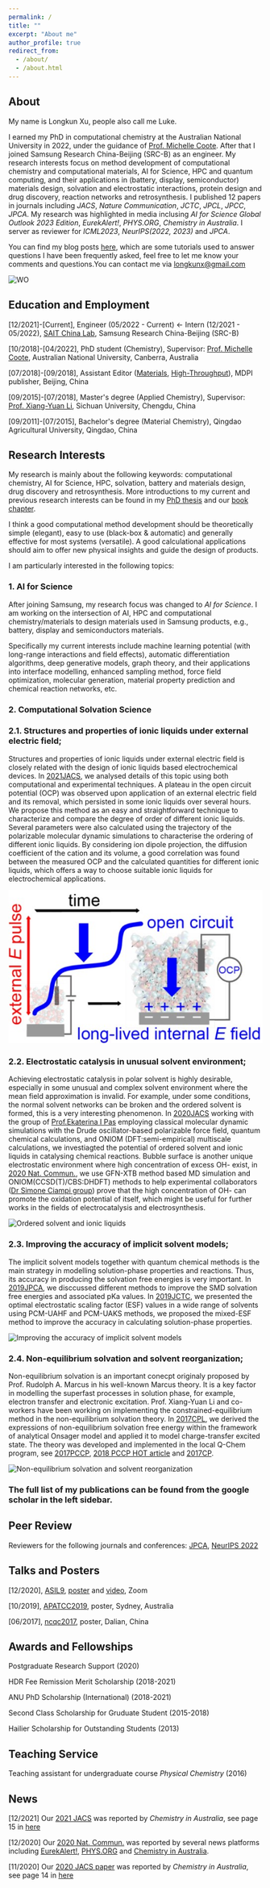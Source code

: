 ```yaml
---
permalink: /
title: ""
excerpt: "About me"
author_profile: true
redirect_from: 
  - /about/
  - /about.html
---
```

## About

My name is Longkun Xu, people also call me Luke. 

I earned my PhD in computational chemistry at the Australian National University in 2022, under the guidance of [Prof. Michelle Coote](https://cootelab.com/). After that I joined Samsung Research China-Beijing (SRC-B) as an engineer. My research interests focus on method development of computational chemistry and computational materials, AI for Science, HPC and quantum computing, and their applications in (battery, display, semiconductor) materials design, solvation and electrostatic interactions, protein design and drug discovery, reaction networks and retrosynthesis. I published 12 papers in journals including _JACS_, _Nature Communication_, _JCTC_, _JPCL_, _JPCC_, _JPCA_. My research was highlighted in media inclusing _AI for Science Global Outlook 2023 Edition_, _EurekAlert!_, _PHYS.ORG_, _Chemistry in Australia_. I server as reviewer for _ICML2023_, _NeurIPS(2022, 2023)_ and _JPCA_.

You can find my blog posts [here](https://longkunxuluke.github.io/year-archive/), which are some tutorials used to answer questions I have been frequently asked, feel free to let me know your comments and questions.You can contact me via longkunx@gmail.com

![WO](/images/WO-2.jpg)

## Education and Employment

[12/2021]-[Current], Engineer (05/2022 - Current) <- Intern (12/2021 - 05/2022), [SAIT China Lab](https://www.sait.samsung.co.kr/saithome/about/labs.do), Samsung Research China-Beijing (SRC-B)

[10/2018]-[04/2022], PhD student (Chemistry), Supervisor: [Prof. Michelle Coote](https://cootelab.com/), Australian National University, Canberra, Australia

[07/2018]-[09/2018], Assistant Editor ([Materials](https://www.mdpi.com/journal/materials), [High-Throughput](https://www.mdpi.com/journal/high-throughput)), MDPI publisher, Beijing, China

[09/2015]-[07/2018], Master's degree (Applied Chemistry), Supervisor: [Prof. Xiang-Yuan Li](http://ccg.scu.edu.cn/a/default.html), Sichuan University, Chengdu, China

[09/2011]-[07/2015], Bachelor's degree (Material Chemistry), Qingdao Agricultural University, Qingdao, China

## Research Interests

My research is mainly about the following keywords: computational chemistry, AI for Science, HPC, solvation, battery and materials design, drug discovery and retrosynthesis. More introductions to my current and previous research interests can be found in my [PhD thesis](https://web.archive.org/web/20220422085348id_/https://openresearch-repository.anu.edu.au/bitstream/1885/261844/1/LongkunXU_Thesis_2022.pdf) and our [book chapter](https://www.elsevier.com/books/annual-reports-on-computational-chemistry/dixon/978-0-323-99092-9). 

I think a good computational method development should be theoretically simple (elegant), easy to use (black-box & automatic) and generally effective for most systems (versatile). A good calculational applications should aim to offer new physical insights and guide the design of products. 

I am particularly interested in the following topics:

### 1. AI for Science
After joining Samsung, my research focus was changed to *AI for Science*. I am working on the intersection of AI, HPC and computational chemistry/materials to design materials used in Samsung products, e.g., battery, display and semiconductors materials.

Specifically my current interests include machine learning potential (with long-range interactions and field effects), automatic differentiation algorithms, deep generative models, graph theory, and their applications into interface modelling, enhanced sampling method, force field optimization, molecular generation, material property prediction and chemical reaction networks, etc.

### 2. Computational Solvation Science
### 2.1. Structures and properties of ionic liquids under external electric field;
Structures and properties of ionic liquids under external electric field is closely related with the design of ionic liquids based electrochemical devices. In [2021JACS](https://pubs.acs.org/doi/full/10.1021/jacs.1c06385), we analysed details of this topic using both computational and experimental techniques. A plateau in the open circuit potential (OCP) was observed upon application of an external electric field and its removal, which persisted in some ionic liquids over several hours. We propose this method as an easy and straightforward technique to characterize and compare the degree of order of different ionic liquids. Several parameters were also calculated using the trajectory of the polarizable molecular dynamic simulations to characterise the ordering of different ionic liquids. By considering ion dipole projection, the diffusion coefficient of the cation and its volume, a good correlation was found between the measured OCP and the calculated quantities for different ionic liquids, which offers a way to choose suitable ionic liquids for electrochemical applications.

![OCP](/images/publication5-toc.PNG.jpg)

### 2.2. Electrostatic catalysis in unusual solvent environment; 

Achieving electrostatic catalysis in polar solvent is highly desirable, especially in some unusual and complex solvent environment where the mean field approximation is invalid. For example, under some conditions, the normal solvent networks can be broken and the ordered solvent is formed, this is a very interesting phenomenon. In [2020JACS](https://pubs.acs.org/doi/abs/10.1021/jacs.0c05643) working with the group of [Prof.Ekaterina I Pas](https://mccg.erc.monash.edu/) employing classical molecular dynamic simulations with the Drude oscillator-based polarizable force field, quantum chemical calculations, and ONIOM (DFT:semi-empirical) multiscale calculations, we investiagted the potential of ordered solvent and ionic liquids in catalysing chemical reactions. Bubble surface is another unique electrostatic environment where high concentration of excess OH- exist, in [2020 Nat. Commun.](https://www.nature.com/articles/s41467-020-20186-0), we use GFN-XTB method based MD simulation and ONIOM(CCSD(T)/CBS:DHDFT) methods to help experimental collaborators ([Dr Simone Ciampi group](https://research.curtin.edu.au/supervisor/dr-simone-ciampi/)) prove that the high concentration of OH- can promote the oxidation potential of itself, which might be useful for further works in the fields of electrocatalysis and electrosynthesis. 

![Ordered solvent and ionic liquids](/images/TOC-300dpi.png)

### 2.3. Improving the accuracy of implicit solvent models; 

The implicit solvent models together with quantum chemical methods is the main strategy in modelling solution-phase properties and reactions. Thus, its accuracy in producing the solvation free energies is very important. In [2019JPCA](https://pubs.acs.org/doi/abs/10.1021/acs.jpca.9b04920), we disccussed different methods to improve the SMD solvation free energies and associated pKa values. In [2019JCTC](https://pubs.acs.org/doi/abs/10.1021/acs.jctc.9b00888), we presented the optimal electrostatic scaling factor (ESF) values in a wide range of solvents using PCM-UAHF and PCM-UAKS methods, we proposed the mixed-ESF method to improve the accuracy in calculating solution-phase properties.

![Improving the accuracy of implicit solvent models](/images/2019JCTC.png)

### 2.4. Non-equilibrium solvation and solvent reorganization; 

Non-equilibrium solvation is an important conecpt originaly proposed by Prof. Rudolph A. Marcus in his well-known Marcus theory. It is a key factor in modelling the superfast processes in solution phase, for example, electron transfer and electronic excitation. Prof. Xiang-Yuan Li and co-workers have been working on implementing the constrained-equilibrium method in the non-equilibrium solvation theory. In [2017CPL](https://www.sciencedirect.com/science/article/pii/S000926141730427X), we derived the expressions of non-equilibrium solvation free energy within the framework of analytical Onsager model and applied it to model charge-transfer excited state. The theory was developed and implemented in the local Q-Chem program, see [2017PCCP](https://pubs.rsc.org/lv/content/articlehtml/2017/cp/c7cp05673g), [2018 PCCP HOT article](https://pubs.rsc.org/lv/content/articlelanding/2018/cp/c8cp00930a/unauth#!divAbstract) and [2017CP](https://www.sciencedirect.com/science/article/pii/S0301010417301398).

![Non-equilibrium solvation and solvent reorganization](/images/2017CPL.png)

### The full list of my publications can be found from the google scholar in the left sidebar.

## Peer Review

Reviewers for the following journals and conferences: [JPCA](https://pubs.acs.org/journal/jpcafh), [NeurIPS 2022](https://ai4sciencecommunity.github.io/)

## Talks and Posters

[12/2020], [ASIL9](https://www.monash.edu/asil9), [poster](https://github.com/longkunxuluke/ordered_solvent/blob/master/ASIL9-Xu.pdf) and [video](https://www.youtube.com/watch?v=9JgCmZJXgn0), Zoom

[10/2019], [APATCC2019](https://www.apatcc2019.com/), poster, Sydney, Australia

[06/2017], [ncqc2017](http://www1.chemsoc.org.cn/meeting/home/info.asp?id=202), poster, Dalian, China

## Awards and Fellowships

Postgraduate Research Support (2020)

HDR Fee Remission Merit Scholarship (2018-2021)

ANU PhD Scholarship (International) (2018-2021)

Second Class Scholarship for Gruduate Student (2015-2018)

Hailier Scholarship for Outstanding Students (2013)

## Teaching Service

Teaching assistant for undergraduate course *Physical Chemistry* (2016)

## News

[12/2021] Our [2021 JACS](https://pubs.acs.org/doi/abs/10.1021/jacs.1c06385) was reported by *Chemistry in Australia*, see page 15 in [here](https://chemaust.raci.org.au/sites/default/files/pdf/2021/CiA_Dec21_web.pdf)

[12/2020] Our [2020 Nat. Commun.](https://www.nature.com/articles/s41467-020-20186-0) was reported by several news platforms including [EurekAlert!](https://www.eurekalert.org/pub_releases/2020-12/cu-tbo121020.php), [PHYS.ORG](https://phys.org/news/2020-12-tiny-electrodes-key-chemical.html) and [Chemistry in Australia](https://chemaust.raci.org.au/article/march-may-2021/electrified-bubbles.html).

[11/2020] Our [2020 JACS paper](https://pubs.acs.org/doi/abs/10.1021/jacs.0c05643) was reported by *Chemistry in Australia*, see page 14 in [here](https://chemaust.raci.org.au/sites/default/files/pdf/2020/CiA_Sept_Nov2020.pdf)








